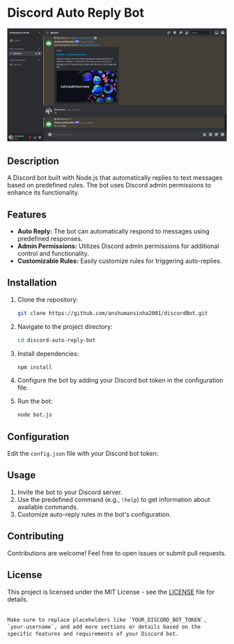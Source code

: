 
# Discord Auto Reply Bot

![Cover](cover.png)

## Description

A Discord bot built with Node.js that automatically replies to text messages based on predefined rules. The bot uses Discord admin permissions to enhance its functionality.

## Features

- **Auto Reply:** The bot can automatically respond to messages using predefined responses.
- **Admin Permissions:** Utilizes Discord admin permissions for additional control and functionality.
- **Customizable Rules:** Easily customize rules for triggering auto-replies.

## Installation

1. Clone the repository:

   ```bash
   git clone https://github.com/anshumansinha2001/discordBot.git
   ```

2. Navigate to the project directory:

   ```bash
   cd discord-auto-reply-bot
   ```

3. Install dependencies:

   ```bash
   npm install
   ```

4. Configure the bot by adding your Discord bot token in the configuration file.

5. Run the bot:

   ```bash
   node bot.js
   ```

## Configuration

Edit the `config.json` file with your Discord bot token:



## Usage

1. Invite the bot to your Discord server.
2. Use the predefined command (e.g., `!help`) to get information about available commands.
3. Customize auto-reply rules in the bot's configuration.

## Contributing

Contributions are welcome! Feel free to open issues or submit pull requests.

## License

This project is licensed under the MIT License - see the [LICENSE](LICENSE) file for details.
```

Make sure to replace placeholders like `YOUR_DISCORD_BOT_TOKEN`, `your-username`, and add more sections or details based on the specific features and requirements of your Discord bot.
